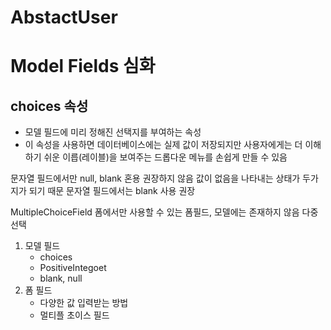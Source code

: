 # AbstactUser
# Model Fields 심화
## choices 속성
- 모델 필드에 미리 정해진 선택지를 부여하는 속성
- 이 속성을 사용하면 데이터베이스에는 실제 값이 저장되지만 사용자에게는 더 이해하기 쉬운 이릅(레이블)을 보여주는 드롭다운 메뉴를 손쉽게 만들 수 있음

문자열 필드에서만 null, blank 혼용 권장하지 않음
값이 없음을 나타내는 상태가 두가지가 되기 때문
문자열 필드에서는 blank 사용 권장


MultipleChoiceField
폼에서만 사용할 수 있는 폼필드, 모델에는 존재하지 않음
다중선택

1. 모델 필드
   - choices
   - PositiveIntegoet
   - blank, null
2. 폼 필드
   - 다양한 값 입력받는 방법
   - 멀티플 초이스 필드